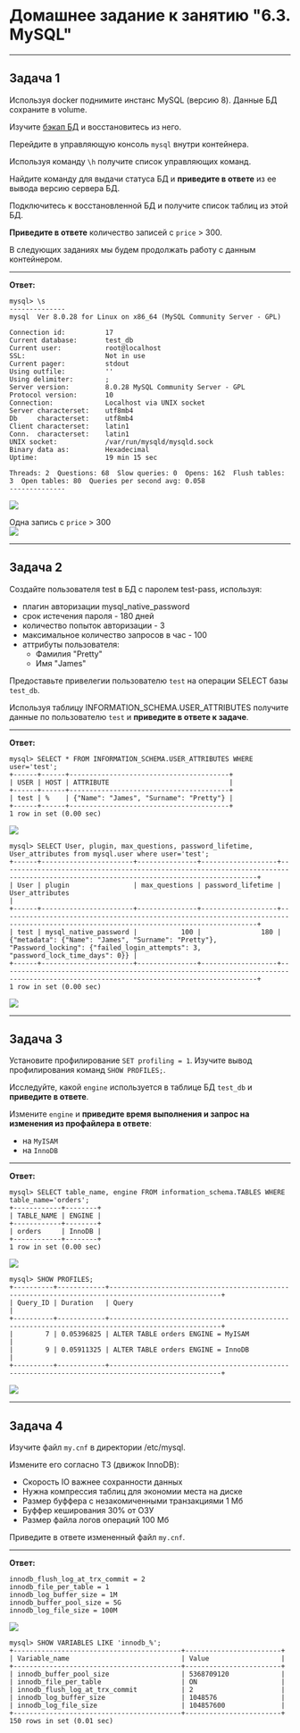 # Домашнее задание к занятию "6.3. MySQL"

---
## Задача 1

Используя docker поднимите инстанс MySQL (версию 8). Данные БД сохраните в volume.

Изучите [бэкап БД](https://github.com/netology-code/virt-homeworks/tree/master/06-db-03-mysql/test_data) и 
восстановитесь из него.

Перейдите в управляющую консоль `mysql` внутри контейнера.

Используя команду `\h` получите список управляющих команд.

Найдите команду для выдачи статуса БД и **приведите в ответе** из ее вывода версию сервера БД.

Подключитесь к восстановленной БД и получите список таблиц из этой БД.

**Приведите в ответе** количество записей с `price` > 300.

В следующих заданиях мы будем продолжать работу с данным контейнером.


---
**Ответ:**  

```
mysql> \s
--------------
mysql  Ver 8.0.28 for Linux on x86_64 (MySQL Community Server - GPL)

Connection id:          17
Current database:       test_db
Current user:           root@localhost
SSL:                    Not in use
Current pager:          stdout
Using outfile:          ''
Using delimiter:        ;
Server version:         8.0.28 MySQL Community Server - GPL
Protocol version:       10
Connection:             Localhost via UNIX socket
Server characterset:    utf8mb4
Db     characterset:    utf8mb4
Client characterset:    latin1
Conn.  characterset:    latin1
UNIX socket:            /var/run/mysqld/mysqld.sock
Binary data as:         Hexadecimal
Uptime:                 19 min 15 sec

Threads: 2  Questions: 68  Slow queries: 0  Opens: 162  Flush tables: 3  Open tables: 80  Queries per second avg: 0.058
--------------
```
![](img/sc_01_1.png)


Одна запись с `price` > 300  
![](img/sc_01_2.png)



---
## Задача 2

Создайте пользователя test в БД c паролем test-pass, используя:
- плагин авторизации mysql_native_password
- срок истечения пароля - 180 дней 
- количество попыток авторизации - 3 
- максимальное количество запросов в час - 100
- аттрибуты пользователя:
    - Фамилия "Pretty"
    - Имя "James"

Предоставьте привелегии пользователю `test` на операции SELECT базы `test_db`.
    
Используя таблицу INFORMATION_SCHEMA.USER_ATTRIBUTES получите данные по пользователю `test` и 
**приведите в ответе к задаче**.


---
**Ответ:**  

```
mysql> SELECT * FROM INFORMATION_SCHEMA.USER_ATTRIBUTES WHERE user='test';
+------+------+----------------------------------------+
| USER | HOST | ATTRIBUTE                              |
+------+------+----------------------------------------+
| test | %    | {"Name": "James", "Surname": "Pretty"} |
+------+------+----------------------------------------+
1 row in set (0.00 sec)
```

![](img/sc_02_1.png)

```
mysql> SELECT User, plugin, max_questions, password_lifetime, User_attributes from mysql.user where user='test';
+------+-----------------------+---------------+-------------------+--------------------------------------------------------------------------------------------------------------------------------------+
| User | plugin                | max_questions | password_lifetime | User_attributes                                                                                                                      |
+------+-----------------------+---------------+-------------------+--------------------------------------------------------------------------------------------------------------------------------------+
| test | mysql_native_password |           100 |               180 | {"metadata": {"Name": "James", "Surname": "Pretty"}, "Password_locking": {"failed_login_attempts": 3, "password_lock_time_days": 0}} |
+------+-----------------------+---------------+-------------------+--------------------------------------------------------------------------------------------------------------------------------------+
1 row in set (0.00 sec)

```


![](img/sc_02_2.png)

---

## Задача 3

Установите профилирование `SET profiling = 1`.
Изучите вывод профилирования команд `SHOW PROFILES;`.

Исследуйте, какой `engine` используется в таблице БД `test_db` и **приведите в ответе**.

Измените `engine` и **приведите время выполнения и запрос на изменения из профайлера в ответе**:
- на `MyISAM`
- на `InnoDB`

---
**Ответ:**  

```
mysql> SELECT table_name, engine FROM information_schema.TABLES WHERE table_name='orders';
+------------+--------+
| TABLE_NAME | ENGINE |
+------------+--------+
| orders     | InnoDB |
+------------+--------+
1 row in set (0.00 sec)
```

![](img/sc_03_1.png)

```
mysql> SHOW PROFILES;
+----------+------------+--------------------------------------------------------------------------------------------------+
| Query_ID | Duration   | Query                                                                                            |
+----------+------------+--------------------------------------------------------------------------------------------------+
|        7 | 0.05396825 | ALTER TABLE orders ENGINE = MyISAM                                                               |
|        9 | 0.05911325 | ALTER TABLE orders ENGINE = InnoDB                                                               |
+----------+------------+--------------------------------------------------------------------------------------------------+
```

![](img/sc_03_2.png)


---


## Задача 4 

Изучите файл `my.cnf` в директории /etc/mysql.

Измените его согласно ТЗ (движок InnoDB):
- Скорость IO важнее сохранности данных
- Нужна компрессия таблиц для экономии места на диске
- Размер буффера с незакомиченными транзакциями 1 Мб
- Буффер кеширования 30% от ОЗУ
- Размер файла логов операций 100 Мб

Приведите в ответе измененный файл `my.cnf`.



---
**Ответ:**  
```
innodb_flush_log_at_trx_commit = 2
innodb_file_per_table = 1
innodb_log_buffer_size = 1M
innodb_buffer_pool_size = 5G
innodb_log_file_size = 100M
```
![](img/sc_04.png)


```
mysql> SHOW VARIABLES LIKE 'innodb_%';
+------------------------------------------+------------------------+
| Variable_name                            | Value                  |
+------------------------------------------+------------------------+
| innodb_buffer_pool_size                  | 5368709120             |
| innodb_file_per_table                    | ON                     |
| innodb_flush_log_at_trx_commit           | 2                      |
| innodb_log_buffer_size                   | 1048576                |
| innodb_log_file_size                     | 104857600              |
+------------------------------------------+------------------------+
150 rows in set (0.01 sec)
```